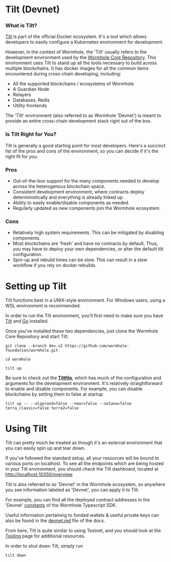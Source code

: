 # Tilt (Devnet)

### What is Tilt?

[Tilt](https://tilt.dev/) is part of the official Docker ecosystem. It's a tool which allows developers to easily configure a Kubernetes environment for development.

However, in the context of Wormhole, the 'Tilt' usually refers to the development environment used by the [Wormhole Core Repository](https://github.com/wormhole-foundation/wormhole). This environment uses Tilt to stand up all the tools necessary to build across multiple blockchains. It has docker images for all the common items encountered during cross-chain developing, including:

- All the supported blockchains / ecosystems of Wormhole
- A Guardian Node
- Relayers
- Databases, Redis
- Utility frontends

The 'Tilt' environment (also referred to as Wormhole 'Devnet') is meant to provide an entire cross-chain development stack right out of the box.

### Is Tilt Right for You?

Tilt is generally a good starting point for most developers. Here's a succinct list of the pros and cons of the environment, so you can decide if it's the right fit for you.

### Pros

- Out-of-the-box support for the many components needed to develop across the heterogenous blockchain space.
- Consistent development environment, where contracts deploy deterministically and everything is already linked up.
- Ability to easily enable/disable components as needed.
- Regularly updated as new components join the Wormhole ecosystem.

### Cons

- Relatively high system requirements. This can be mitigated by disabling components.
- Most blockchains are 'fresh' and have no contracts by default. Thus, you may have to deploy your own dependencies, or alter the default tilt configuration.
- Spin-up and rebuild times can be slow. This can result in a slow workflow if you rely on docker rebuilds.

# Setting up Tilt

Tilt functions best in a UNIX-style environment. For Windows users, using a WSL environment is recommended.

In order to run the Tilt environment, you'll first need to make sure you have [Tilt](https://docs.tilt.dev/install.html) and [Go](https://go.dev/doc/install) installed.

Once you've installed these two dependencies, just clone the Wormhole Core Repository and start Tilt.

```
git clone --branch dev.v2 https://github.com/wormhole-foundation/wormhole.git

cd wormhole

tilt up
```

Be sure to check out the [**Tiltfile**](https://github.com/wormhole-foundation/wormhole/blob/dev.v2/Tiltfile), which has much of the configuration and arguments for the development environment. It's relatively straightforward to enable and disable components. For example, you can disable blockchains by setting them to false at startup

```
tilt up -- --algorand=false --near=false --solana=false terra_classic=false terra2=false
```

# Using Tilt

Tilt can pretty much be treated as though it's an external environment that you can easily spin up and tear down.

If you've followed the standard setup, all your resources will be bound to various ports on localhost. To see all the endpoints which are being hosted in your Tilt environment, you should check the Tilt dashboard, located at [http://localhost:10350/overview](http://localhost:10350/overview).

Tilt is alos referred to as 'Devnet' in the Wormhole ecosystem, so anywhere you see information labeled as 'Devnet', you can apply it to Tilt.

For example, you can find all the deployed contract addresses in the 'Devnet' [constants](https://github.com/wormhole-foundation/wormhole/blob/dev.v2/sdk/js/src/utils/consts.ts) of the Wormhole Typescript SDK.

Useful information pertaining to funded wallets & useful private keys can also be found in the [devnet.md](https://github.com/wormhole-foundation/wormhole/blob/dev.v2/docs/devnet.md) file of the docs.

From here, Tilt is quite similar to using Testnet, and you should look at the [Tooling](./tooling.md) page for additional resources.

In order to shut down Tilt, simply run

```
tilt down
```
